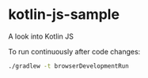 # kotlin-js-sample
A look into Kotlin JS

To run continuously after code changes:
```bash
./gradlew -t browserDevelopmentRun
```
